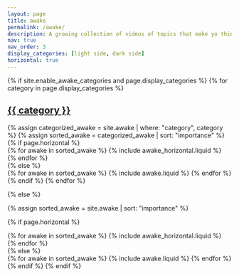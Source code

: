 ```yaml
---
layout: page
title: awake
permalink: /awake/
description: A growing collection of videos of topics that make yo think.
nav: true
nav_order: 3
display_categories: [light side, dark side]
horizontal: true
---
```


<!-- pages/awake.md -->
<div class="awake">
{% if site.enable_awake_categories and page.display_categories %}
  <!-- Display categorized awake -->
  {% for category in page.display_categories %}
  <a id="{{ category }}" href=".#{{ category }}">
    <h2 class="category">{{ category }}</h2>
  </a>
  {% assign categorized_awake = site.awake | where: "category", category %}
  {% assign sorted_awake = categorized_awake | sort: "importance" %}
  <!-- Generate cards for each awake -->
  {% if page.horizontal %}
  <div class="container">
    <div class="row row-cols-1 row-cols-md-2">
    {% for awake in sorted_awake %}
      {% include awake_horizontal.liquid %}
    {% endfor %}
    </div>
  </div>
  {% else %}
  <div class="row row-cols-1 row-cols-md-3">
    {% for awake in sorted_awake %}
      {% include awake.liquid %}
    {% endfor %}
  </div>
  {% endif %}
  {% endfor %}

{% else %}

<!-- Display awake without categories -->

{% assign sorted_awake = site.awake | sort: "importance" %}

  <!-- Generate cards for each awake -->

{% if page.horizontal %}

  <div class="container">
    <div class="row row-cols-1 row-cols-md-2">
    {% for awake in sorted_awake %}
      {% include awake_horizontal.liquid %}
    {% endfor %}
    </div>
  </div>
  {% else %}
  <div class="row row-cols-1 row-cols-md-3">
    {% for awake in sorted_awake %}
      {% include awake.liquid %}
    {% endfor %}
  </div>
  {% endif %}
{% endif %}
</div>
